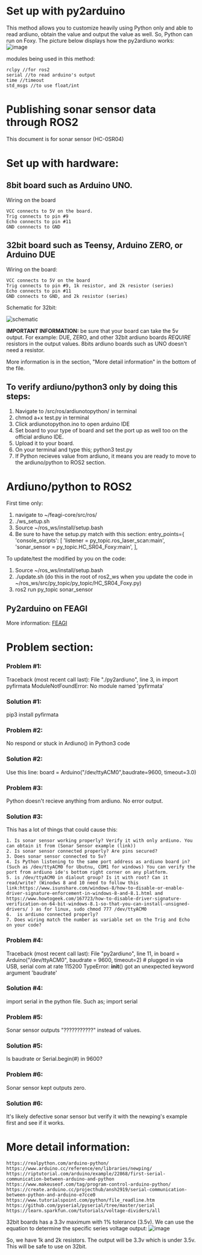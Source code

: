 # Set up with py2arduino
This method allows you to customize heavily using Python only and able to read ardiuno, obtain the value and output the value as well. So, Python can run on Foxy. The picture below displays how the py2ardiuno works:
![image](https://user-images.githubusercontent.com/65916520/119179001-a3d5f400-ba2b-11eb-8266-7dc10cf026d0.png)

modules being used in this method:
```
rclpy //for ros2
serial //to read arduino's output
time //timeout 
std_msgs //to use float/int
```

# Publishing sonar sensor data through ROS2

This document is for sonar sensor (HC-0SR04)


# Set up with hardware:
## 8bit board such as Arduino UNO.
Wiring on the board
```
VCC connects to 5V on the board.
Trig connects to pin #9
Echo connects to pin #11
GND connnects to GND
```

## 32bit board such as Teensy, Arduino ZERO, or Arduino DUE
Wiring on the board:
```
VCC connects to 5V on the board
Trig connects to pin #9, 1k resistor, and 2k resistor (series)
Echo connects to pin #11
GND connects to GND, and 2k resistor (series)
```
Schematic for 32bit:

![schematic](https://user-images.githubusercontent.com/65916520/119182601-5ad46e80-ba30-11eb-9e26-878c47a0a311.png)


**IMPORTANT INFORMATION:** be sure that your board can take the 5v output. For example: DUE, ZERO, and other 32bit ardiuno boards _REQUIRE_ resistors in the output values. 8bits ardiuno boards such as UNO doesn't need a resistor. 

More information is in the section, "More detail information" in the bottom of the file.


## To verify ardiuno/python3 only by doing this steps:
1. Navigate to /src/ros/ardiunotopython/ in terminal
2. chmod a+x test.py in terminal
3. Click ardiunotopython.ino to open arduino IDE
4. Set board to your type of board and set the port up as well too on the official ardiuno IDE.
5. Upload it to your board.
6. On your terminal and type this; python3 test.py
7. If Python recieves value from ardiuno, it means you are ready to move to the ardiuno/python to ROS2 section.

# Ardiuno/python to ROS2

First time only:
1. navigate to ~/feagi-core/src/ros/
2. ./ws_setup.sh
3. Source ~/ros_ws/install/setup.bash
4. Be sure to have the setup.py match with this section:
    entry_points={
        'console_scripts': [
             'listener = py_topic.ros_laser_scan:main',
             'sonar_sensor = py_topic.HC_SR04_Foxy:main',
        ],
        

To update/test the modified by you on the code:
1. Source ~/ros_ws/install/setup.bash
2. ./update.sh (do this in the root of ros2_ws when you update the code in ~/ros_ws/src/py_topic/py_topic/HC_SR04_Foxy.py)
3. ros2 run py_topic sonar_sensor



## Py2arduino on FEAGI
More information: [FEAGI](py2ardiuno_FEAGI.md)




# Problem section:

### Problem #1:
Traceback (most recent call last):
  File "./py2ardiuno", line 3, in <module>
    import pyfirmata
ModuleNotFoundError: No module named 'pyfirmata'

### Solution #1:
pip3 install pyfirmata

### Problem #2:
 No respond or stuck in Ardiuno() in Python3 code
### Solution #2:
 Use this line: board = Arduino("/dev/ttyACM0",baudrate=9600, timeout=3.0)

### Problem #3: 
Python doesn't recieve anything from ardiuno. No error output.
### Solution #3:
This has a lot of things that could cause this:
```
1. Is sonar sensor working properly? Verify it with only ardiuno. You can obtain it from (Sonar Sensor example (link))
2. Is sonar sensor connected properly? Are pins secured? 
3. Does sonar sensor connected to 5v?
4. Is Python listening to the same port address as ardiuno board in? (Such as /dev/ttyACM0 for Ubutnu, COM1 for windows) You can verify the port from ardiuno ide's bottom right corner on any platform.
5. is /dev/ttyACM0 in dialout group? Is it with root? Can it read/write? (Winodws 8 and 10 need to follow this link:https://www.isunshare.com/windows-8/how-to-disable-or-enable-driver-signature-enforcement-in-windows-8-and-8.1.html and https://www.howtogeek.com/167723/how-to-disable-driver-signature-verification-on-64-bit-windows-8.1-so-that-you-can-install-unsigned-drivers/ ) as for linux, sudo chmod 777 /dev/ttyACM0
6.  is ardiuno connected properly?
7. Does wiring match the number as variable set on the Trig and Echo on your code?
```

###  Problem #4:
Traceback (most recent call last):
  File "py2ardiuno", line 11, in <module>
    board = Arduino("/dev/ttyACM0", baudrate = 9600, timeout=2) # plugged in via USB, serial com at rate 115200
TypeError: __init__() got an unexpected keyword argument 'baudrate'

###  Solution #4:
import serial in the python file. Such as;
import serial

### Problem #5: 
Sonar sensor outputs "???????????" instead of values.

### Solution #5:
Is baudrate or Serial.begin(#) in 9600?

### Problem #6:
Sonar sensor kept outputs zero.

###  Solution #6:
It's likely defective sonar sensor but verify it with the newping's example first and see if it works. 




# More detail information: 
```
https://realpython.com/arduino-python/
https://www.arduino.cc/reference/en/libraries/newping/
https://riptutorial.com/arduino/example/22868/first-serial-communication-between-arduino-and-python
https://www.makeuseof.com/tag/program-control-arduino-python/
https://create.arduino.cc/projecthub/ansh2919/serial-communication-between-python-and-arduino-e7cce0
https://www.tutorialspoint.com/python/file_readline.htm
https://github.com/pyserial/pyserial/tree/master/serial
https://learn.sparkfun.com/tutorials/voltage-dividers/all
```

32bit boards has a 3.3v maximum with 1% tolerance (3.5v). We can use the equation to determine the specific series voltage output:
![image](https://user-images.githubusercontent.com/65916520/119181148-6c1c7b80-ba2e-11eb-950b-37d242122bd1.png)

So, we have 1k and 2k resistors.
The output will be 3.3v which is under 3.5v. This will be safe to use on 32bit.

